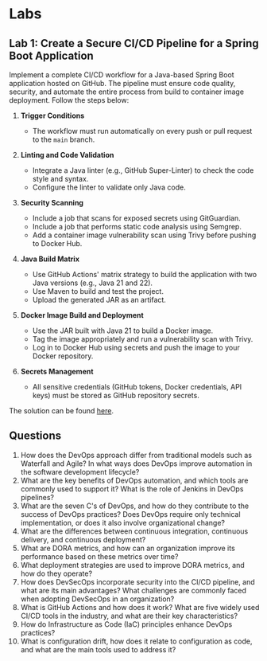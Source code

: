 # Labs

## Lab 1: Create a Secure CI/CD Pipeline for a Spring Boot Application

Implement a complete CI/CD workflow for a Java-based Spring Boot application hosted on GitHub. The pipeline must ensure code quality, security, and automate the entire process from build to container image deployment. Follow the steps below:

1. **Trigger Conditions**

    * The workflow must run automatically on every push or pull request to the `main` branch.

2. **Linting and Code Validation**

    * Integrate a Java linter (e.g., GitHub Super-Linter) to check the code style and syntax.
    * Configure the linter to validate only Java code.

3. **Security Scanning**

    * Include a job that scans for exposed secrets using GitGuardian.
    * Include a job that performs static code analysis using Semgrep.
    * Add a container image vulnerability scan using Trivy before pushing to Docker Hub.

4. **Java Build Matrix**

    * Use GitHub Actions' matrix strategy to build the application with two Java versions (e.g., Java 21 and 22).
    * Use Maven to build and test the project.
    * Upload the generated JAR as an artifact.

5. **Docker Image Build and Deployment**

    * Use the JAR built with Java 21 to build a Docker image.
    * Tag the image appropriately and run a vulnerability scan with Trivy.
    * Log in to Docker Hub using secrets and push the image to your Docker repository.

6. **Secrets Management**

    * All sensitive credentials (GitHub tokens, Docker credentials, API keys) must be stored as GitHub repository secrets.

The solution can be found [here](https://github.com/nbicocchi/product-service-ci-cd).

## Questions
1. How does the DevOps approach differ from traditional models such as Waterfall and Agile? In what ways does DevOps improve automation in the software development lifecycle?
2. What are the key benefits of DevOps automation, and which tools are commonly used to support it? What is the role of Jenkins in DevOps pipelines?
3. What are the seven C's of DevOps, and how do they contribute to the success of DevOps practices? Does DevOps require only technical implementation, or does it also involve organizational change?
4. What are the differences between continuous integration, continuous delivery, and continuous deployment?
5. What are DORA metrics, and how can an organization improve its performance based on these metrics over time?
6. What deployment strategies are used to improve DORA metrics, and how do they operate?
7. How does DevSecOps incorporate security into the CI/CD pipeline, and what are its main advantages? What challenges are commonly faced when adopting DevSecOps in an organization?
8. What is GitHub Actions and how does it work? What are five widely used CI/CD tools in the industry, and what are their key characteristics?
9. How do Infrastructure as Code (IaC) principles enhance DevOps practices?
10. What is configuration drift, how does it relate to configuration as code, and what are the main tools used to address it?

